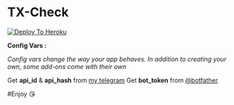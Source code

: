 # TX-Check



<a href="https://heroku.com/deploy">
  <img src="https://www.herokucdn.com/deploy/button.svg" alt="Deploy To Heroku">
</a>









<abbr><b>Config Vars :</b></abbr>








<i>Config vars change the way your app behaves. In addition to creating your own, some add-ons come with their own </i>

Get <b>api_id</b> & <b>api_hash</b> from <a href="https://my.telegram.org"> my telegram</a>
Get <b>bot_token</b> from <a href="https://t.me/botfather"> @botfather</a> 


#Enjoy 😘 
